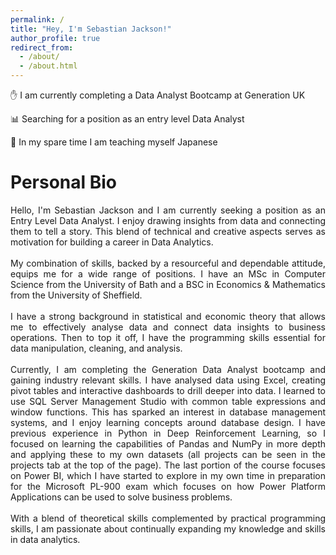 ```yaml
---
permalink: /
title: "Hey, I'm Sebastian Jackson!"
author_profile: true
redirect_from: 
  - /about/
  - /about.html
---
```


&#9995; I am currently completing a Data Analyst Bootcamp at Generation UK

&#128202; Searching for a position as an entry level Data Analyst

&#127884; In my spare time I am teaching myself Japanese

# Personal Bio

<div style="text-align: justify;">Hello, I'm Sebastian Jackson and I am currently seeking a position as an Entry Level Data Analyst. I enjoy drawing insights from data and connecting them to tell a story. This blend of technical and creative aspects serves as motivation for building a career in Data Analytics.</div>
<br>
<div style="text-align: justify;">My combination of skills, backed by a resourceful and dependable attitude, equips me for a wide range of positions. I have an MSc in Computer Science from the University of Bath and a BSC in Economics & Mathematics from the University of Sheffield.</div>
<br>
<div style="text-align: justify;">I have a strong background in statistical and economic theory that allows me to effectively analyse data and connect data insights to business operations. Then to top it off, I have the programming skills essential for data manipulation, cleaning, and analysis.</div>
<br>
<div style="text-align: justify;">Currently, I am completing the Generation Data Analyst bootcamp and gaining industry relevant skills. I have analysed data using Excel, creating pivot tables and interactive dashboards to drill deeper into data. I learned to use SQL Server Management Studio with common table expressions and window functions. This has sparked an interest in database management systems, and I enjoy learning concepts around database design. I have previous experience in Python in Deep Reinforcement Learning, so I focused on learning the capabilities of Pandas and NumPy in more depth and applying these to my own datasets (all projects can be seen in the projects tab at the top of the page). The last portion of the course focuses on Power BI, which I have started to explore in my own time in preparation for the Microsoft PL-900 exam which focuses on how Power Platform Applications can be used to solve business problems.</div>
<br>
<div style="text-align: justify;">With a blend of theoretical skills complemented by practical programming skills, I am passionate about continually expanding my knowledge and skills in data analytics.</div>


